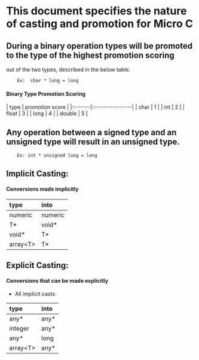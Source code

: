 # This document specifies the nature of casting and promotion for Micro C

## During a binary operation types will be promoted to the type of the highest promotion scoring

out of the two types, described in the below table.

        Ex:  char * long = long

#### Binary Type Promotion Scoring

| type   | promotion score | 
             |:-------|:----------------|
| char   | 1               |
| int    | 2               |
| float  | 3               | 
| long   | 4               |
| double | 5               |

## Any operation between a signed type and an unsigned type will result in an unsigned type.

        Ex: int * unsigned long = long

## Implicit Casting:

#### Conversions made implicitly

| type             | into    |
|:-----------------|:--------|
| numeric          | numeric |
| T*               | void*   |
| void*            | T*      |
| array&#60;T&#62; | T*      |

## Explicit Casting:

#### Conversions that can be made explicitly

- All implicit casts

| type             | into |
|:-----------------|:-----|
| any*             | any* |
| integer          | any* |
| any*             | long |
| array&#60;T&#62; | any* |
 
    